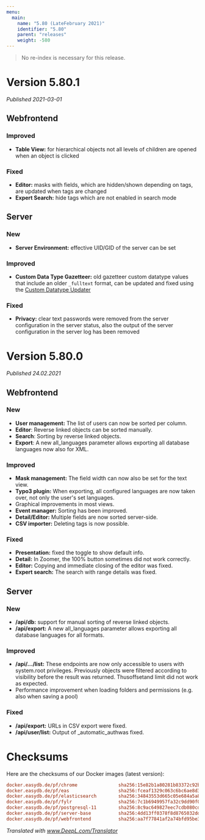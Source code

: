 ```yaml
---
menu:
  main:
    name: "5.80 (LateFebruary 2021)"
    identifier: "5.80"
    parent: "releases"
    weight: -580
---
```


> No re-index is necessary for this release. 

# Version 5.80.1

*Published 2021-03-01*

## Webfrontend

### Improved

- **Table View:** for hierarchical objects not all levels of children are opened when an object is clicked

### Fixed

- **Editor:** masks with fields, which are hidden/shown depending on tags, are updated when tags are changed
- **Expert Search:** hide tags which are not enabled in search mode

## Server

### New

- **Server Environment:** effective UID/GID of the server can be set

### Improved

- **Custom Data Type Gazetteer:** old gazetteer custom datatype values that include an older `_fulltext` format, can be updated and fixed using the [Custom Datatype Updater](/en/technical/plugins/customdatatype/customdatatype_updater/#custom-data-type-updater)

### Fixed

- **Privacy:** clear text passwords were removed from the server configuration in the server status, also the output of the server configuration in the server log has been removed

# Version 5.80.0

*Published 24.02.2021*

## Webfrontend

### New

- **User management:** The list of users can now be sorted per column.
- **Editor**: Reverse linked objects can be sorted manually.
- **Search**: Sorting by reverse linked objects.
- **Export**: A new all_languages parameter allows exporting all database languages now also for XML.

### Improved

- **Mask management:** The field width can now also be set for the text view.
- **Typo3 plugin:** When exporting, all configured languages are now taken over, not only the user's set languages.
- Graphical improvements in most views.
- **Event manager:** Sorting has been improved.
- **Detail/Editor:** Multiple fields are now sorted server-side.
- **CSV importer:** Deleting tags is now possible.

### Fixed

- **Presentation:** fixed the toggle to show default info.
- **Detail:** In Zoomer, the 100% button sometimes did not work correctly.
- **Editor:** Copying and immediate closing of the editor was fixed.
- **Expert search:** The search with range details was fixed.

## Server

### New

- **/api/db:** support for manual sorting of reverse linked objects.
- **/api/export:** A new all_languages parameter allows exporting all database languages for all formats.

### Improved

- **/api/.../list:** These endpoints are now only accessible to users with system.root privileges. Previously objects were filtered according to visibility before the result was returned. Thusoffsetand limit did not work as expected.
- Performance improvement when loading folders and permissions (e.g. also when saving a pool) 

### Fixed

- **/api/export:** URLs in CSV export were fixed.
- **/api/user/list:** Output of _automatic_authwas fixed.

# Checksums

Here are the checksums of our Docker images (latest version):

```ini
docker.easydb.de/pf/chrome               sha256:15e82b1a80281b83372c92b0ace52f343bc9eb8457497a76843f3ec8650af8d9
docker.easydb.de/pf/eas                  sha256:fceaf1329c063c6bc6ae8d37e2c2df5076d9aa0d8e2e0f0bf3e51469afd59f7a
docker.easydb.de/pf/elasticsearch        sha256:34843553d665c05e684a5a8c65372c61f232bb3ff5de0767da769b6bb72f99e5
docker.easydb.de/pf/fylr                 sha256:7c1b6949957fa32c9dd90f0710b92b109dd2b298c03aa6d7f5f665eb68594602
docker.easydb.de/pf/postgresql-11        sha256:8c9ac649827eec7cdb080cd2ffb5fcc865066093e95c196f0e529e91a3b07ce5
docker.easydb.de/pf/server-base          sha256:4dd13ff0378f8d8765032dd9ae06cdc19818bac4e190c56fcd46956118060404
docker.easydb.de/pf/webfrontend          sha256:aa7f77841af2a74bfd95be3b4fcb55c51a8f520e35b1847172093aafb27fedd9
```

*Translated with www.DeepL.com/Translator*